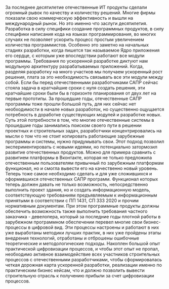 За последнее десятилетие отечественные ИТ продукты сделали огромный рывок по качеству и количеству решений. 
Многие фирмы показали свою коммерческую эффективность и вышли на международный рынок. 
Но это именно что заслуги десятилетия. Разработка в силу специфики создание программных продуктов, в силу специфики написания кода на языках программирования, во многих случаях не позволяет ускорить процесс простым увеличением количества программистов. 
Особенно это заметно на начальных стадиях разработки, когда пишется так называемое Ядро приложения его сердце, с которым уже впоследствии работают все модули программы. 
Требования по ускоренной разработке диктуют нам модульную архитектуру разрабатываемых приложений. Когда, разделяя разработку на много участков мы получаем ускоренный рост решения, плата за это необходимость связывать все эти модули между собой. 
Если бы перед отечественными разработчиками САПР сейчас стояла задача в кратчайшие сроки с нуля создать решения, эти кратчайшие сроки были бы в горизонте планирования от двух лет на первые прототипы. 
За прошедшие годы, отечественные САПР программы тоже прошли большой путь, для них сейчас нет необходимости в начале новых разработок, но существенно ощущается потребность в доработке существующих модулей и разработке новых. Суть этой потребности в том, что многие отечественные системы в прошедшие годы занимались поиском своего пути в решении проектных и строительных задач, разработчики концентрировались на мысли о том что не стоит копировать работающие зарубежные программы и системы, нужно придумывать свои. Этот подход позволил экспериментировать с новыми идеями, но потенциально затормозил развитие отечественных продуктов. Можно для примера сравнить с развитием платформы в Вконтакте, которая не только предложила отечественным пользователям привычный по зарубежным платформам функционал, но и смогла вывести его на качественно новый уровень. 
Теперь тоже самое необходимо сделать и для уже сложившихся и оформившихся отечественных САПР программ. Функционал которых теперь должен давать не только возможность, непосредственно выполнить проект здания, но и создать информационную модель, соответствующую требованиям предъявляемым к информационным принятыми в соответствии с ПП 1431, СП 333 2020 и прочим нормативным документам. При этом программные продукты должны обеспечить возможность также выполнить требования частного заказчика - девелопера, который за последние годы плотной работы в зарубежном программном обеспечении перевел многие свои бизнес-процессы в цифровой вид. Эти процессы настроены и работают в них уже выработаны методики лучших практик, в них уже пройдены этапы внедрения технологий, отработаны и отброшены ошибочные теоретические и методологические подходы. Накоплен большой опыт практической цифровизации процессов, и чтобы этот опыт не пропал, необходимо активное взаимодействие всех участников строительных процессов с отечественными разработчиками, чтобы сформировалась четкая дорожная карта ускоренной разработки, реализации именно по практическим бизнес кейсам, что и должно позволить вывести строительную отрасль к получению прибыли за счет цифровизации процессов.
